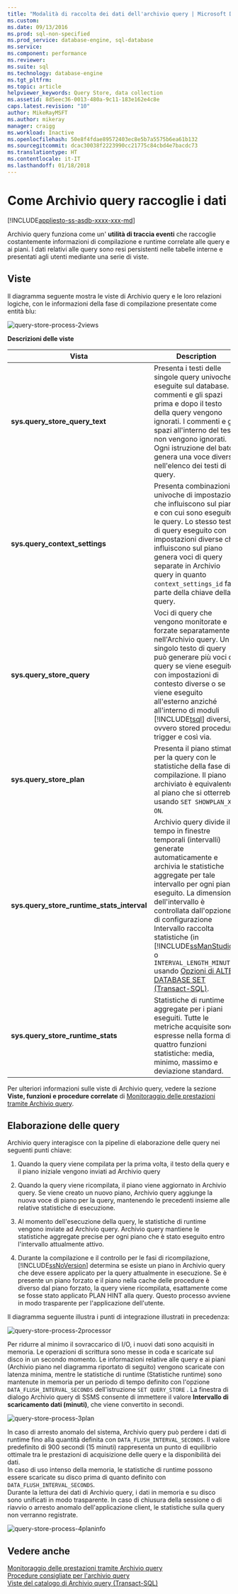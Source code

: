 ```yaml
---
title: "Modalità di raccolta dei dati dell'archivio query | Microsoft Docs"
ms.custom: 
ms.date: 09/13/2016
ms.prod: sql-non-specified
ms.prod_service: database-engine, sql-database
ms.service: 
ms.component: performance
ms.reviewer: 
ms.suite: sql
ms.technology: database-engine
ms.tgt_pltfrm: 
ms.topic: article
helpviewer_keywords: Query Store, data collection
ms.assetid: 8d5eec36-0013-480a-9c11-183e162e4c8e
caps.latest.revision: "10"
author: MikeRayMSFT
ms.author: mikeray
manager: craigg
ms.workload: Inactive
ms.openlocfilehash: 50e8f4fdae89572403ec8e5b7a5575b6ea61b132
ms.sourcegitcommit: dcac30038f2223990cc21775c84cbd4e7bacdc73
ms.translationtype: HT
ms.contentlocale: it-IT
ms.lasthandoff: 01/18/2018
---
```

# <a name="how-query-store-collects-data"></a>Come Archivio query raccoglie i dati
[!INCLUDE[appliesto-ss-asdb-xxxx-xxx-md](../../includes/appliesto-ss-asdb-xxxx-xxx-md.md)]

  Archivio query funziona come un' **utilità di traccia eventi** che raccoglie costantemente informazioni di compilazione e runtime correlate alle query e ai piani. I dati relativi alle query sono resi persistenti nelle tabelle interne e presentati agli utenti mediante una serie di viste.  
  
## <a name="views"></a>Viste  
 Il diagramma seguente mostra le viste di Archivio query e le loro relazioni logiche, con le informazioni della fase di compilazione presentate come entità blu:  
  
 ![query-store-process-2views](../../relational-databases/performance/media/query-store-process-2views.png "query-store-process-2views")  
  
 **Descrizioni delle viste**  
  
|Vista|Description|  
|----------|-----------------|  
|**sys.query_store_query_text**|Presenta i testi delle singole query univoche eseguite sul database. I commenti e gli spazi prima e dopo il testo della query vengono ignorati. I commenti e gli spazi all'interno del testo non vengono ignorati. Ogni istruzione del batch genera una voce diversa nell'elenco dei testi di query.|  
|**sys.query_context_settings**|Presenta combinazioni univoche di impostazioni che influiscono sul piano e con cui sono eseguite le query. Lo stesso testo di query eseguito con impostazioni diverse che influiscono sul piano genera voci di query separate in Archivio query in quanto `context_settings_id` fa parte della chiave della query.|  
|**sys.query_store_query**|Voci di query che vengono monitorate e forzate separatamente nell'Archivio query. Un singolo testo di query può generare più voci di query se viene eseguito con impostazioni di contesto diverse o se viene eseguito all'esterno anziché all'interno di moduli [!INCLUDE[tsql](../../includes/tsql-md.md)] diversi, ovvero stored procedure, trigger e così via.|  
|**sys.query_store_plan**|Presenta il piano stimato per la query con le statistiche della fase di compilazione. Il piano archiviato è equivalente al piano che si otterrebbe usando `SET SHOWPLAN_XML ON`.|  
|**sys.query_store_runtime_stats_interval**|Archivio query divide il tempo in finestre temporali (intervalli) generate automaticamente e archivia le statistiche aggregate per tale intervallo per ogni piano eseguito. La dimensione dell'intervallo è controllata dall'opzione di configurazione Intervallo raccolta statistiche (in [!INCLUDE[ssManStudio](../../includes/ssmanstudio-md.md)]) o `INTERVAL_LENGTH_MINUTES` usando [Opzioni di ALTER DATABASE SET &#40;Transact-SQL&#41;](../../t-sql/statements/alter-database-transact-sql-set-options.md).|  
|**sys.query_store_runtime_stats**|Statistiche di runtime aggregate per i piani eseguiti. Tutte le metriche acquisite sono espresse nella forma di quattro funzioni statistiche: media, minimo, massimo e deviazione standard.|  
  
 Per ulteriori informazioni sulle viste di Archivio query, vedere la sezione **Viste, funzioni e procedure correlate** di [Monitoraggio delle prestazioni tramite Archivio query](monitoring-performance-by-using-the-query-store.md).  
  
## <a name="query-processing"></a>Elaborazione delle query  
 Archivio query interagisce con la pipeline di elaborazione delle query nei seguenti punti chiave:  
  
1.  Quando la query viene compilata per la prima volta, il testo della query e il piano iniziale vengono inviati ad Archivio query  
  
2.  Quando la query viene ricompilata, il piano viene aggiornato in Archivio query. Se viene creato un nuovo piano, Archivio query aggiunge la nuova voce di piano per la query, mantenendo le precedenti insieme alle relative statistiche di esecuzione.  
  
3.  Al momento dell'esecuzione della query, le statistiche di runtime vengono inviate ad Archivio query. Archivio query mantiene le statistiche aggregate precise per ogni piano che è stato eseguito entro l'intervallo attualmente attivo.  
  
4.  Durante la compilazione e il controllo per le fasi di ricompilazione, [!INCLUDE[ssNoVersion](../../includes/ssnoversion-md.md)] determina se esiste un piano in Archivio query che deve essere applicato per la query attualmente in esecuzione. Se è presente un piano forzato e il piano nella cache delle procedure è diverso dal piano forzato, la query viene ricompilata, esattamente come se fosse stato applicato PLAN HINT alla query. Questo processo avviene in modo trasparente per l'applicazione dell'utente.  
  
 Il diagramma seguente illustra i punti di integrazione illustrati in precedenza:  
  
 ![query-store-process-2processor](../../relational-databases/performance/media/query-store-process-2processor.png "query-store-process-2processor")  
  
 Per ridurre al minimo il sovraccarico di I/O, i nuovi dati sono acquisiti in memoria. Le operazioni di scrittura sono messe in coda e scaricate sul disco in un secondo momento. Le informazioni relative alle query e ai piani (Archivio piano nel diagramma riportato di seguito) vengono scaricate con latenza minima, mentre le statistiche di runtime (Statistiche runtime) sono mantenute in memoria per un periodo di tempo definito con l'opzione `DATA_FLUSH_INTERVAL_SECONDS` dell'istruzione `SET QUERY_STORE` . La finestra di dialogo Archivio query di SSMS consente di immettere il valore **Intervallo di scaricamento dati (minuti)**, che viene convertito in secondi.  
  
 ![query-store-process-3plan](../../relational-databases/performance/media/query-store-process-3.png "query-store-process-3plan")  
  
 In caso di arresto anomalo del sistema, Archivio query può perdere i dati di runtime fino alla quantità definita con `DATA_FLUSH_INTERVAL_SECONDS`. Il valore predefinito di 900 secondi (15 minuti) rappresenta un punto di equilibrio ottimale tra le prestazioni di acquisizione delle query e la disponibilità dei dati.  
In caso di uso intenso della memoria, le statistiche di runtime possono essere scaricate su disco prima di quanto definito con `DATA_FLUSH_INTERVAL_SECONDS`.  
Durante la lettura dei dati di Archivio query, i dati in memoria e su disco sono unificati in modo trasparente.
In caso di chiusura della sessione o di riavvio o arresto anomalo dell'applicazione client, le statistiche sulla query non verranno registrate.  
  
 ![query-store-process-4planinfo](../../relational-databases/performance/media/query-store-process-4planinfo.png "query-store-process-4planinfo")    

  
## <a name="see-also"></a>Vedere anche  
 [Monitoraggio delle prestazioni tramite Archivio query](../../relational-databases/performance/monitoring-performance-by-using-the-query-store.md)   
 [Procedure consigliate per l'archivio query](../../relational-databases/performance/best-practice-with-the-query-store.md)   
 [Viste del catalogo di Archivio query &#40;Transact-SQL&#41;](../../relational-databases/system-catalog-views/query-store-catalog-views-transact-sql.md)  
  
  
